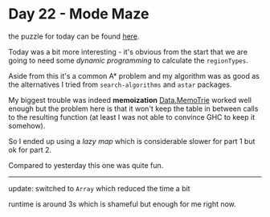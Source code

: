 # Day 22 - Mode Maze

the puzzle for today can be found [here](https://adventofcode.com/2018/day/22).

Today was a bit more interesting - it's obvious from the start that we are going
to need some *dynamic programming* to calculate the `regionTypes`.

Aside from this it's a common A* problem and my algorithm was as good as the
alternatives I tried from `search-algorithms` and `astar` packages.

My biggest trouble was indeed **memoization** [Data.MemoTrie](https://www.stackage.org/haddock/lts-12.24/MemoTrie-0.6.9/Data-MemoTrie.html#v:memoFix)
worked well enough but the problem here is that it won't keep the table
in between calls to the resulting function (at least I was not able to convince GHC to keep it somehow).

So I ended up using a *lazy map* which is considerable slower for part 1 but ok for part 2.

Compared to yesterday this one was quite fun.

---

update: switched to `Array` which reduced the time a bit

runtime is around 3s which is shameful but enough for me right now.
